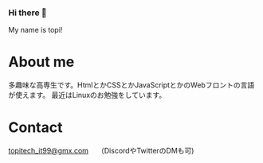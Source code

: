 ### Hi there 👋
My name is topi!

# About me
多趣味な高専生です。HtmlとかCSSとかJavaScriptとかのWebフロントの言語が使えます。
最近はLinuxのお勉強をしています。

# Contact
topitech_it99@gmx.com　
（DiscordやTwitterのDMも可)
<!--
**TopiTech/TopiTech** is a ✨ _special_ ✨ repository because its `README.md` (this file) appears on your GitHub profile.

Here are some ideas to get you started:

- 🔭 I’m currently working on ...
- 🌱 I’m currently learning ...
- 👯 I’m looking to collaborate on ...
- 🤔 I’m looking for help with ...
- 💬 Ask me about ...
- 📫 How to reach me: ...
- 😄 Pronouns: ...
- ⚡ Fun fact: ...
-->
